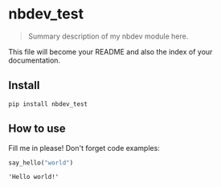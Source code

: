 # nbdev_test
> Summary description of my nbdev module here.


This file will become your README and also the index of your documentation.

## Install

`pip install nbdev_test`

## How to use

Fill me in please! Don't forget code examples:

```python
say_hello("world")
```




    'Hello world!'



